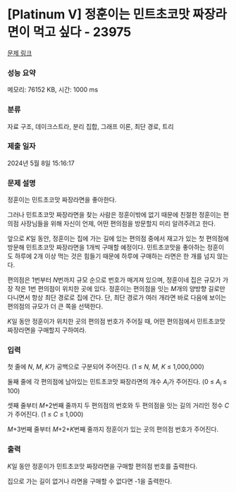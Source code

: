 # [Platinum V] 정훈이는 민트초코맛 짜장라면이 먹고 싶다 - 23975 

[문제 링크](https://www.acmicpc.net/problem/23975) 

### 성능 요약

메모리: 76152 KB, 시간: 1000 ms

### 분류

자료 구조, 데이크스트라, 분리 집합, 그래프 이론, 최단 경로, 트리

### 제출 일자

2024년 5월 8일 15:16:17

### 문제 설명

<p>정훈이는 민트초코맛 짜장라면을 좋아한다.</p>

<p>그러나 민트초코맛 짜장라면을 찾는 사람은 정훈이밖에 없기 때문에 친절한 정훈이는 편의점 사장님들을 위해 자신이 언제, 어떤 편의점을 방문할지 미리 알려주려고 한다.</p>

<p>앞으로 <em>K</em>일 동안, 정훈이는 집에 가는 길에 있는 편의점 중에서 재고가 있는 첫 편의점에 방문해 민트초코맛 짜장라면을 1개씩 구매할 예정이다. 민트초코맛을 좋아하는 정훈이도 하루에 2개 이상 먹는 것은 힘들기 때문에 하루에 구매하는 라면은 한 개를 넘지 않는다.</p>

<p>편의점은 1번부터 <em>N</em>번까지 규모 순으로 번호가 매겨져 있으며, 정훈이네 집은 규모가 가장 작은 1번 편의점이 위치한 곳에 있다. 정훈이는 편의점을 잇는 <em>M</em>개의 양방향 길로만 다니면서 항상 최단 경로로 집에 간다. 단, 최단 경로가 여러 개라면 바로 다음에 보이는 편의점의 규모가 더 큰 쪽을 선택한다.</p>

<p><em>K</em>일 동안 정훈이가 위치한 곳의 편의점 번호가 주어질 때, 어떤 편의점에서 민트초코맛 짜장라면을 구매할지 구하여라.</p>

### 입력 

 <p>첫 줄에 <em>N</em>, <em>M</em>, <em>K</em>가 공백으로 구분되어 주어진다. (1 ≤ <em>N, M, K</em> ≤ 1,000,000)</p>

<p>둘째 줄에 각 편의점에 남아있는 민트초코맛 짜장라면의 개수 <em>A<sub>i</sub></em>가 주어진다. (0 ≤ <em>A</em><sub><em>i</em> </sub>≤ 100)</p>

<p>셋째 줄부터 <em>M</em>+2번째 줄까지 두 편의점의 번호와 두 편의점을 잇는 길의 거리인 정수 <em>C</em>가 주어진다. (1 ≤ <em>C</em> ≤ 1,000) </p>

<p><em>M</em>+3번째 줄부터 <em>M</em>+2+<em>K</em>번째 줄까지 정훈이가 있는 곳의 편의점 번호가 주어진다.</p>

### 출력 

 <p><em>K</em>일 동안 정훈이가 민트초코맛 짜장라면을 구매할 편의점 번호를 출력한다.</p>

<p>집으로 가는 길이 없거나 라면을 구매할 수 없다면 -1을 출력한다.</p>

